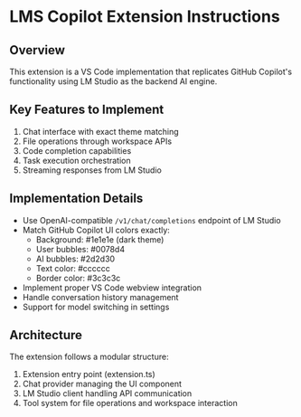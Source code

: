 # LMS Copilot Extension Instructions

## Overview
This extension is a VS Code implementation that replicates GitHub Copilot's functionality using LM Studio as the backend AI engine.

## Key Features to Implement
1. Chat interface with exact theme matching
2. File operations through workspace APIs
3. Code completion capabilities  
4. Task execution orchestration
5. Streaming responses from LM Studio

## Implementation Details
- Use OpenAI-compatible `/v1/chat/completions` endpoint of LM Studio
- Match GitHub Copilot UI colors exactly:
  - Background: #1e1e1e (dark theme)
  - User bubbles: #0078d4
  - AI bubbles: #2d2d30
  - Text color: #cccccc
  - Border color: #3c3c3c
- Implement proper VS Code webview integration
- Handle conversation history management
- Support for model switching in settings

## Architecture
The extension follows a modular structure:
1. Extension entry point (extension.ts)
2. Chat provider managing the UI component
3. LM Studio client handling API communication
4. Tool system for file operations and workspace interaction